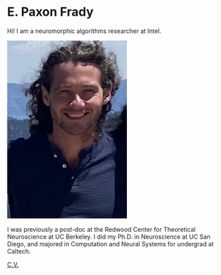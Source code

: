 <!-- #region -->
# E. Paxon Frady

Hi! I am a neuromorphic algorithms researcher at Intel.

![picture of me](profile_pic.png)

I was previously a post-doc at the Redwood Center for Theoretical Neuroscience at UC Berkeley. I did my Ph.D. in Neuroscience at UC San Diego, and majored in Computation and Neural Systems for undergrad at Caltech. 


[C.V.](files/epfrady_cv_211006.pdf)
<!-- #endregion -->
